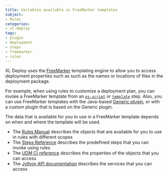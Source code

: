```yaml
---
title: Variables available in FreeMarker templates
subject:
- Rules
categories:
- xl-deploy
tags:
- plugin
- deployment
- steps
- freemarker
- rules
---
```


XL Deploy uses the [FreeMarker](http://freemarker.sourceforge.net/) templating engine to allow you to access deployment properties such as such as the names or locations of files in the deployment package. 

For example, when using rules to customize a deployment plan, you can invoke a FreeMarker template from an [`os-script`](https://docs.xebialabs.com/xl-deploy/4.5.x/referencesteps.html#os-script) or [`template`](https://docs.xebialabs.com/xl-deploy/4.5.x/referencesteps.html#template) step. Also, you can use FreeMarker templates with the Java-based [Generic plugin](https://docs.xebialabs.com/xl-deploy/4.5.x/genericPluginManual.html#templating), or with a custom plugin that is based on the Generic plugin.

The data that is available for you to use in a FreeMarker template depends on when and where the template will be used.

* The [Rules Manual](https://docs.xebialabs.com/xl-deploy/4.5.x/rulesmanual.html#define-rule-behavior) describes the objects that are available for you to use in rules with different scopes
* The [Steps Reference](https://docs.xebialabs.com/xl-deploy/4.5.x/referencesteps.html) describes the predefined steps that you can invoke using rules
* The [UDM CI reference](https://docs.xebialabs.com/xl-deploy/4.5.x/udmcireference.html) describes the properties of the objects that you can access
* The [Jython API documentation](https://docs.xebialabs.com/jython-docs/#!/xl-deploy/4.5.x/) describes the services that you can access

